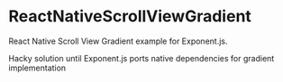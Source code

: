 # ReactNativeScrollViewGradient
React Native Scroll View Gradient example for Exponent.js. 

Hacky solution until Exponent.js ports native dependencies for gradient implementation

